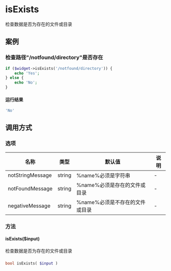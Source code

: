 isExists
========

检查数据是否为存在的文件或目录

案例
----

### 检查路径"/notfound/directory"是否存在
```php
if ($widget->isExists('/notfound/directory')) {
    echo 'Yes';
} else {
    echo 'No';
}
```

#### 运行结果
```php
'No'
```

调用方式
--------

### 选项

| 名称                | 类型    | 默认值                                 | 说明              |
|---------------------|---------|----------------------------------------|-------------------|
| notStringMessage    | string  | %name%必须是字符串                     | -                 |
| notFoundMessage     | string  | %name%必须是存在的文件或目录           | -                 |
| negativeMessage     | string  | %name%必须是不存在的文件或目录         | -                 |

### 方法

#### isExists($input)
检查数据是否为存在的文件或目录

### 
```php
bool isExists( $input )
```